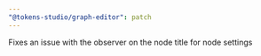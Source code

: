 ```yaml
---
"@tokens-studio/graph-editor": patch
---
```


Fixes an issue with the observer on the node title for node settings
